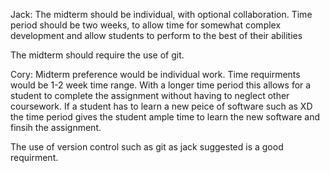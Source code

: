 Jack:
The midterm should be individual, with optional collaboration.
Time period should be two weeks, to allow time for somewhat complex development and allow students to perform to the best of their abilities

The midterm should require the use of git.


Cory:
Midterm preference would be individual work.
Time requirments would be 1-2 week time range. With a longer time period this allows for a student to complete the assignment without having to neglect other coursework. If a student has to learn a new peice of software such as XD the time period gives the student ample time to learn the new software and finsih the assignment.

The use of version control such as git as jack suggested is a good requirment.

